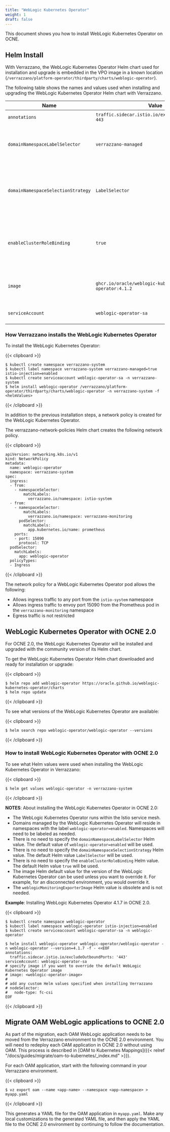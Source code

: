 ```yaml
---
title: "WebLogic Kubernetes Operator"
weight: 1
draft: false
---
```

This document shows you how to install WebLogic Kubernetes Operator on OCNE.

## Helm Install

With Verrazzano, the WebLogic Kubernetes Operator Helm chart used for installation and upgrade is embedded in the VPO image in a known location (`/verrazzano/platform-operator/thirdparty/charts/weblogic-operator`).

The following table shows the names and values used when installing and upgrading the WebLogic Kubernetes Operator Helm chart with Verrazzano.

| Name                      | Value                                                | Description                                               |
|---------------------------|------------------------------------------------------|-----------------------------------------------------------|
| `annotations`                | `traffic.sidecar.istio.io/excludeOutboundPorts: 443`  | Outbound port to be excluded from redirection to Envoy.    |
| `domainNamespaceLabelSelector` | `verrazzano-managed`  | Label selector used when searching for namespaces that the WebLogic Kubernetes Operator will manage. `weblogic-operator=enabled` is the default value.  |
| `domainNamespaceSelectionStrategy`  | `LabelSelector`  | The WebLogic Kubernetes Operator will manage namespaces with Kubernetes labels that match the label selector defined by `domainNamespaceLabelSelector`. `LabelSelector` is the default value.   |
| `enableClusterRoleBinding`  | `true`   | WebLogic Kubernetes Operator has permission to manage any namespace and can automatically manage a namespace that is added after the operator was last installed or upgraded.  The default value is `true`.  |
| `image`   | `ghcr.io/oracle/weblogic-kubernetes-operator:4.1.2`  | WebLogic Kubernetes Operator image.  Defaults to version of WebLogic Kubernetes Operator Helm Chart.  |
| `serviceAccount`	  | `weblogic-operator-sa`  | Service account to be used by the WebLogic Kubernetes Operator.  |

### How Verrazzano installs the WebLogic Kubernetes Operator

To install the WebLogic Kubernetes Operator:

{{< clipboard >}}
<div class="highlight">

```
$ kubectl create namespace verrazzano-system
$ kubectl label namespace verrazzano-system verrazzano-managed=true istio-injection=enabled
$ kubectl create serviceaccount weblogic-operator-sa -n verrazzano-system
$ helm install weblogic-operator /verrazzano/platform-operator/thirdparty/charts/weblogic-operator -n verrazzano-system -f <helmValues>
```
</div>
{{< /clipboard >}}

In addition to the previous installation steps, a network policy is created for the WebLogic Kubernetes Operator.

The verrazzano-network-policies Helm chart creates the following network policy.

{{< clipboard >}}
<div class="highlight">

```
apiVersion: networking.k8s.io/v1
kind: NetworkPolicy
metadata:
  name: weblogic-operator
  namespace: verrazzano-system
spec:
  ingress:
  - from:
    - namespaceSelector:
        matchLabels:
          verrazzano.io/namespace: istio-system
  - from:
    - namespaceSelector:
        matchLabels:
          verrazzano.io/namespace: verrazzano-monitoring
      podSelector:
        matchLabels:
          app.kubernetes.io/name: prometheus
    ports:
    - port: 15090
      protocol: TCP
  podSelector:
    matchLabels:
      app: weblogic-operator
  policyTypes:
  - Ingress
```
</div>
{{< /clipboard >}}

The network policy for a WebLogic Kubernetes Operator pod allows the following:

- Allows ingress traffic to any port from the `istio-system` namespace
- Allows ingress traffic to envoy port 15090 from the Prometheus pod in the `verrazzano-monitoring` namespace
- Egress traffic is not restricted

## WebLogic Kubernetes Operator with OCNE 2.0

For OCNE 2.0, the WebLogic Kubernetes Operator will be installed and upgraded with the community version of its Helm chart.

To get the WebLogic Kubernetes Operator Helm chart downloaded and ready for installation or upgrade:

{{< clipboard >}}
<div class="highlight">

```
$ helm repo add weblogic-operator https://oracle.github.io/weblogic-kubernetes-operator/charts
$ helm repo update
```
</div>
{{< /clipboard >}}

To see what versions of the WebLogic Kubernetes Operator are available:

{{< clipboard >}}
<div class="highlight">

```
$ helm search repo weblogic-operator/weblogic-operator --versions
```
</div>
{{< /clipboard >}}

### How to install WebLogic Kubernetes Operator with OCNE 2.0
To see what Helm values were used when installing the WebLogic Kubernetes Operator in Verrazzano:

{{< clipboard >}}
<div class="highlight">

```
$ helm get values weblogic-operator -n verrazzano-system
```
</div>
{{< /clipboard >}}

**NOTES**: About installing the WebLogic Kubernetes Operator in OCNE 2.0:

- The WebLogic Kubernetes Operator runs within the Istio service mesh.
- Domains managed by the WebLogic Kubernetes Operator will reside in namespaces with the label `weblogic-operator=enabled`.  Namespaces will need to be labeled as needed.
- There is no need to specify the `domainNamespaceLabelSelector` Helm value.  The default value of `weblogic-operator=enabled` will be used.
- There is no need to specify the `domainNamespaceSelectionStrategy` Helm value. The default Helm value `LabelSelector` will be used.
- There is no need to specify the `enableClusterRoleBinding` Helm value. The default Helm value `true` will be used.
- The image Helm default value for the version of the WebLogic Kubernetes Operator can be used unless you want to override it.  For example, for an disconnected environment, you would override it.
- The `weblogicMonitoringExporterImage` Helm value is obsolete and is not needed.

**Example**: Installing WebLogic Kubernetes Operator 4.1.7 in OCNE 2.0.

{{< clipboard >}}
<div class="highlight">

```
$ kubectl create namespace weblogic-operator
$ kubectl label namespace weblogic-operator istio-injection=enabled
$ kubectl create serviceaccount weblogic-operator-sa -n weblogic-operator

$ helm install weblogic-operator weblogic-operator/weblogic-operator -n weblogic-operator --version=4.1.7 -f - <<EOF
annotations:
  traffic.sidecar.istio.io/excludeOutboundPorts: '443'
serviceAccount: weblogic-operator-sa
# specify image if you want to override the default WebLogic Kubernetes Operator image
# image: <weblogic-operator-image>
#
# add any custom Helm values specified when installing Verrazzano
# nodeSelector:
#   node-type: fc-csi
EOF
```
</div>
{{< /clipboard >}}

## Migrate OAM WebLogic applications to OCNE 2.0
As part of the migration, each OAM WebLogic application needs to be moved from the Verrazzano environment to the OCNE 2.0 environment. You will need to redeploy each OAM application in OCNE 2.0 without using OAM. This process is described in [OAM to Kubernetes Mappings]({{< relref "/docs/guides/migrate/oam-to-kubernetes/_index.md" >}}).

For each OAM application, start with the following command in your Verrazzano environment.

{{< clipboard >}}
<div class="highlight">

```
$ vz export oam --name <app-name> --namespace <app-namespace> > myapp.yaml
```
</div>
{{< /clipboard >}}

This generates a YAML file for the OAM application in `myapp.yaml`. Make any local customizations to the generated YAML file, and then apply the YAML file to the OCNE 2.0 environment by continuing to follow the documentation.
